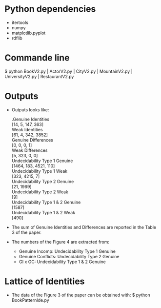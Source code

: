 # Python dependencies
- itertools
- numpy
- matplotlib.pyplot 
- rdflib

# Commande line
$ python BookV2.py | ActorV2.py | CityV2.py | MountainV2.py | UniversityV2.py | RestaurantV2.py


# Outputs
- Outputs looks like:

    .Genuine Identities  
    [14, 5, 147, 363]  
    Weak Identities  
    [61, 4, 342, 3852]  
    Genuine Differences  
    [0, 0, 0, 1]  
    Weak Differences  
    [5, 323, 0, 0]  
    Undecidability Type 1 Genuine  
    [1464, 183, 4521, 110]  
    Undecidability Type 1 Weak  
    [323, 4215, 7]  
    Undecidability Type 2 Genuine  
    [21, 1969]  
    Undecidability Type 2 Weak  
    [9]  
    Undecidability Type 1 & 2 Genuine  
    [1587]  
    Undecidability Type 1 & 2 Weak  
    [490]  

- The sum of Genuine Identities and Differences 
are reported in the Table 3 of the paper.

- The numbers of the Figure 4 are extracted from:
    - Genuine Incomp: Undecidability Type 1 Genuine
    - Genuine Conflicts: Undecidability Type 2 Genuine
    - GI x GC: Undecidability Type 1 & 2 Genuine

# Lattice of Identities
- The data of the Figure 3 of the paper can be obtained with:
$ python BookPatternIde.py
   
